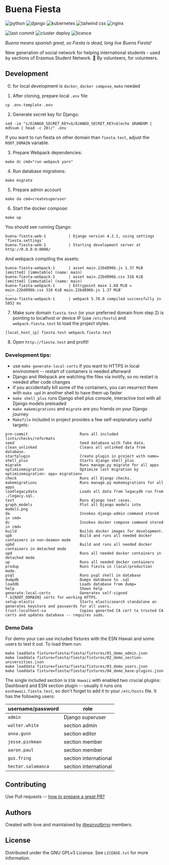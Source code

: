 
# Buena Fiesta

![python](https://img.shields.io/badge/python-3.11-ffd343?style=flat)
![django](https://img.shields.io/badge/Django-4.2-0C4B33?style=flat)
![kubernetes](https://img.shields.io/badge/Kubernetes-1.26-316ce6?style=flat)
![tailwind css](https://img.shields.io/badge/Tailwind_CSS-3.3-38BDF8?style=flat)
![nginx](https://img.shields.io/badge/Nginx-1.25-009639?style=flat)

![last commit](https://img.shields.io/github/last-commit/esnvutbrno/buena-fiesta)
![cluster deploy](https://github.com/esnvutbrno/buena-fiesta/actions/workflows/deploy.yml/badge.svg)
![licence](https://img.shields.io/github/license/esnvutbrno/buena-fiesta)

_Buena means spanish great, so Fiesta is dead, long live Buena Fiesta!_

New generation of social network for helping international students - used by sections of Erasmus Student Network. 💜
By volunteers, for volunteers.

## Development

0. for local development is `docker`, `docker compose`, `make` needed

1. After cloning, prepare local `.env` file:
```shell
cp .env.template .env
```

2. Generate secret key for Django:
```shell
sed -ie "s/DJANGO_SECRET_KEY=$/DJANGO_SECRET_KEY=$(echo $RANDOM | md5sum | head -c 20)/" .env
```

If you want to run fiesta on other domain than `fiesta.test`, adjust the `ROOT_DOMAIN` variable.

3. Prepare Webpack dependencies:
```shell
make dc cmd="run webpack yarn"
```

4. Run database migrations:
```shell
make migrate
```

5. Prepare admin account
```shell
make da cmd=createsuperuser
```

6. Start the docker compose:
```shell
make up
```

You should see running Django:

```
buena-fiesta-web-1          | Django version 4.2.1, using settings 'fiesta.settings'
buena-fiesta-web-1          | Starting development server at http://0.0.0.0:8000/
```

And webpack compiling the assets:

```
buena-fiesta-webpack-1      | asset main.22bd896b.js 1.37 MiB [emitted] [immutable] (name: main)
buena-fiesta-webpack-1      | asset main.22bd896b.css 316 KiB [emitted] [immutable] (name: main)
buena-fiesta-webpack-1      | Entrypoint main 1.68 MiB = main.22bd896b.css 316 KiB main.22bd896b.js 1.37 MiB¨
...
buena-fiesta-webpack-1      | webpack 5.78.0 compiled successfully in 5852 ms
```

7. Make sure domain `fiesta.test` (or your preferred domain from step 2) is pointing to localhost or device IP (use `/etc/hosts`) and `webpack.fiesta.test` to load the project styles.
```
[local_host_ip] fiesta.test webpack.fiesta.test
```

8. Open `http://fiesta.test` and profit!

### Development tips:
* use `make generate-local-certs` if you want to HTTPS in local environment -- restart of containers is needed afterward
* Django and Webpack are watching the files via inotify, so no restart is needed after code changes
* if you accidentally kill some of the containers, you can resurrect them with `make upd` in another shell to have them up faster
* `make shell_plus` runs Django shell plus console, interactive tool with all Django models preloaded
* `make makemigrations` and `migrate` are you friends on your Django journey
* `Makefile` included in project provides a few self-explanatory useful targets:

```
pre-commit                       Runs all included lints/checks/reformats
seed                             Seed database with fake data.
clean_unlinked                   Cleans all unlinked data from database.
startplugin                      Create plugin in project with name=
shell_plus                       Starts django shell_plus
migrate                          Runs manage.py migrate for all apps
optimizemigration                Optimize last migration by optimizemigration: app= migration=
check                            Runs all Django checks.
makemigrations                   Runs manage.py makemigrations for all apps
loadlegacydata                   Loads all data from legacydb run from ./legacy.sql.
test                             Runs django test cases.
graph_models                     Plot all Django models into models.png
da                               Invokes django-admin command stored in cmd=
dc                               Invokes docker compose command stored in cmd=
build                            Builds docker images for development.
upb                              Build and runs all needed docker containers in non-deamon mode
upbd                             Build and runs all needed docker containers in detached mode
upd                              Runs all needed docker containers in detached mode
up                               Runs all needed docker containers
produp                           Runs fiesta in (local)production mode.
psql                             Runs psql shell in database
dumpdb                           Dumps database to .sql
loaddb                           Loads database from dump=
help                             Shows help
generate-local-certs             Generates self-signed *.${ROOT_DOMAIN} certs for working HTTPS.
setup-elastic                    Starts elasticsearch standalone an generates keystore and passwords for all users.
trust-localhost-ca               Copies generted CA cert to trusted CA certs and updates database -- requires sudo.
```


### Demo Data

For demo your can use included fixtures with the ESN Hawaii and some users to test it out. To load them run:

```shell
make loaddata fixture=fiesta/fiesta/fixtures/01_demo_admin.json
make loaddata fixture=fiesta/fiesta/fixtures/02_demo_section-universities.json
make loaddata fixture=fiesta/fiesta/fixtures/03_demo_users.json
make loaddata fixture=fiesta/fiesta/fixtures/04_demo_base-plugins.json
```

The single included section is `ESN Hawaii` with enabled two crucial plugins: Dashboard and ESN section plugin -- usually it runs ons `esnhawaii.fiesta.test`, so don't forget to add it to your `/etc/hosts` file.
It has the following users:

| username/password  | role                  |
|--------------------|-----------------------|
| `admin`            | Django superuser      |
| `walter.white`     | section admin         |
| `anna.gunn`        | section editor        |
| `jesse.pinkman`    | section member        |
| `aaron.paul`       | section member        |
| `gus.fring`        | section international |
| `hector.salamanca` | section international |


## Contributing

Use Pull requests -- [how to prepare a great PR?](https://github.blog/2015-01-21-how-to-write-the-perfect-pull-request/)


## Authors

Created with love and maintained by [@esnvutbrno](https://github.com/esnvutbrno) members.

## License

Distributed under the GNU GPLv3 License. See `LICENSE.txt` for more information.
